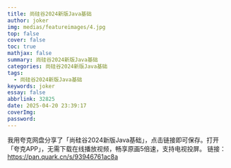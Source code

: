 ```yaml
---
title: 尚硅谷2024新版Java基础
author: joker
img: medias/featureimages/4.jpg
top: false
cover: false
toc: true
mathjax: false
summary: 尚硅谷2024新版Java基础
categories: 尚硅谷2024新版Java基础
tags:
  - 尚硅谷2024新版Java基础
keywords: joker
essay: false
abbrlink: 32825
date: 2025-04-20 23:39:17
coverImg:
password:
---
```


我用夸克网盘分享了「尚硅谷2024新版Java基础」，点击链接即可保存。打开「夸克APP」，无需下载在线播放视频，畅享原画5倍速，支持电视投屏。
链接：https://pan.quark.cn/s/93946761ac8a
